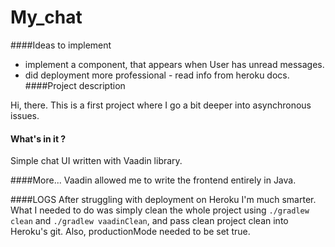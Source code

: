 # My_chat

####Ideas to implement
- implement a component, that appears when User has unread messages.
- did deployment more professional - read info from heroku docs.
####Project description

Hi, there. This is a first project where I go a bit deeper into asynchronous issues.

#### What's in it ?
Simple chat UI written with Vaadin library.


####More...
Vaadin allowed me to write the frontend entirely in Java.


####LOGS
After struggling with deployment on Heroku I'm much smarter. 
What I needed to do was simply clean the whole project using `./gradlew clean` and `./gradlew vaadinClean`,
and pass clean project clean into Heroku's git. 
Also, productionMode needed to be set true.














 




